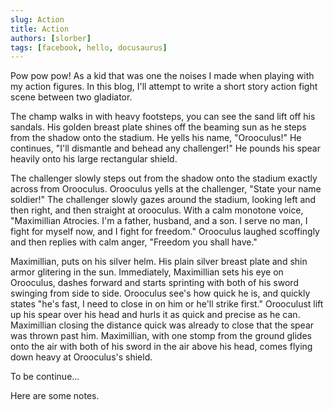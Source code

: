 ```yaml
---
slug: Action
title: Action
authors: [slorber]
tags: [facebook, hello, docusaurus]
---
```


Pow pow pow! As a kid that was one the noises I made when playing with my action figures. In this blog, I'll attempt to write a short story action fight scene between two gladiator. 

The champ walks in with heavy footsteps, you can see the sand lift off his sandals. His golden breast plate shines off the beaming sun as he steps from the shadow onto the stadium. He yells his name, "Orooculus!" He continues, "I'll dismantle and behead any challenger!" He pounds his spear heavily onto his large rectangular shield. 

The challenger slowly steps out from the shadow onto the stadium exactly across from Orooculus. Orooculus yells at the challenger, "State your name soldier!" The challenger slowly gazes around the stadium, looking left and then right, and then straight at orooculus. With a calm monotone voice, "Maximillian Atrocies. I'm a father, husband, and a son. I serve no man, I fight for myself now, and I fight for freedom." Orooculus laughed scoffingly and then replies with calm anger, "Freedom you shall have." 

Maximillian, puts on his silver helm. His plain silver breast plate and shin armor glitering in the sun. Immediately, Maximillian sets his eye on Orooculus, dashes forward and starts sprinting with both of his sword swinging from side to side. Orooculus see's how quick he is, and quickly states "he's fast, I need to close in on him or he'll strike first." Orooculust lift up his spear over his head and hurls it as quick and precise as he can. Maximillian closing the distance quick was already to close that the spear was thrown past him. Maximillian, with one stomp from the ground glides onto the air with both of his sword in the air above his head, comes flying down heavy at Orooculus's shield. 

To be continue...

Here are some notes. 